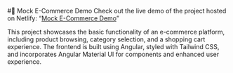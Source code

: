 #🛒 Mock E-Commerce Demo
Check out the live demo of the project hosted on Netlify:
“[Mock E-Commerce Demo](https://hilarious-frangipane-920d88.netlify.app/)”


This project showcases the basic functionality of an e-commerce platform, including product browsing, category selection, and a shopping cart experience. The frontend is built using Angular, styled with Tailwind CSS, and incorporates Angular Material UI for components and enhanced user experience.
